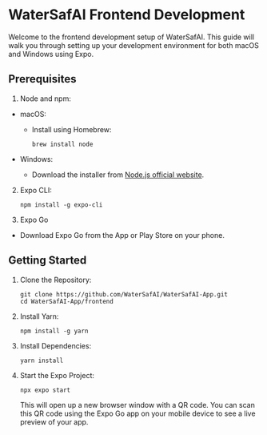 # WaterSafAI Frontend Development

Welcome to the frontend development setup of WaterSafAI. This guide will walk you through setting up your development environment for both macOS and Windows using Expo.

## Prerequisites

1. Node and npm:

- macOS:

  - Install using Homebrew:

    ```
    brew install node
    ```

- Windows:

  - Download the installer from [Node.js official website](https://nodejs.org/en/download).


2. Expo CLI:

    ```
    npm install -g expo-cli
    ```

3. Expo Go 

- Download Expo Go from the App or Play Store on your phone.

<!-- 3. Android Studio (for Android Emulator):

- Download and install [Android Studio](https://developer.android.com/studio).

- local.properties file:

  - If you're planning to use the Android Emulator, after installing Android SDK via Android Studio, you might need to set the SDK location. In `frontend/android`, create or edit the `local.properties` file:

    - macOS:

      ```
      sdk.dir = /Users/YourUsername/Library/Android/sdk`
      ```

    - Windows (ensure to escape the backslashes):

      ```
      sdk.dir = C:\\Users\\YourUsername\\AppData\\Local\\Android\\Sdk
      ```
4. iOS Simulator (Only for macOS):

- Download and install Xcode from the Mac App Store. -->

## Getting Started

1. Clone the Repository:

    ```
    git clone https://github.com/WaterSafAI/WaterSafAI-App.git
    cd WaterSafAI-App/frontend
    ```

2. Install Yarn:

    ```
    npm install -g yarn
    ```

3. Install Dependencies:

    ```
    yarn install
    ```

4. Start the Expo Project:

    ```
    npx expo start
    ```

    This will open up a new browser window with a QR code. You can scan this QR code using the Expo Go app on your mobile device to see a live preview of your app.

